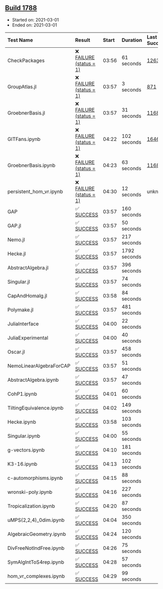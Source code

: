 ## [Build 1788](https://oscarci.mathematik.uni-kl.de/job/oscar-stable/1788/)

* Started on: 2021-03-01
* Ended on: 2021-03-01

| Test Name    | Result | Start | Duration | Last Success | First Failure |
|:-------------|:-------|:------|:---------|:-------------|:--------------|
| CheckPackages | ❌ [FAILURE (status = 1)](https://oscarci.mathematik.uni-kl.de/job/oscar-stable/1788/artifact/logs/build-1788/CheckPackages.log) | 03:56 | 61 seconds | [1263](https://oscarci.mathematik.uni-kl.de/job/oscar-stable/1263/) | [1264](https://oscarci.mathematik.uni-kl.de/job/oscar-stable/1264/) |
| GroupAtlas.jl | ❌ [FAILURE (status = 1)](https://oscarci.mathematik.uni-kl.de/job/oscar-stable/1788/artifact/logs/build-1788/GroupAtlas.jl.log) | 03:57 | 3 seconds | [871](https://oscarci.mathematik.uni-kl.de/job/oscar-stable/871/) | [872](https://oscarci.mathematik.uni-kl.de/job/oscar-stable/872/) |
| GroebnerBasis.jl | ❌ [FAILURE (status = 1)](https://oscarci.mathematik.uni-kl.de/job/oscar-stable/1788/artifact/logs/build-1788/GroebnerBasis.jl.log) | 03:57 | 31 seconds | [1168](https://oscarci.mathematik.uni-kl.de/job/oscar-stable/1168/) | [1169](https://oscarci.mathematik.uni-kl.de/job/oscar-stable/1169/) |
| GITFans.ipynb | ❌ [FAILURE (status = 1)](https://oscarci.mathematik.uni-kl.de/job/oscar-stable/1788/artifact/logs/build-1788/GITFans.ipynb.log) | 04:22 | 102 seconds | [1646](https://oscarci.mathematik.uni-kl.de/job/oscar-stable/1646/) | [1647](https://oscarci.mathematik.uni-kl.de/job/oscar-stable/1647/) |
| GroebnerBasis.ipynb | ❌ [FAILURE (status = 1)](https://oscarci.mathematik.uni-kl.de/job/oscar-stable/1788/artifact/logs/build-1788/GroebnerBasis.ipynb.log) | 04:23 | 63 seconds | [1168](https://oscarci.mathematik.uni-kl.de/job/oscar-stable/1168/) | [1169](https://oscarci.mathematik.uni-kl.de/job/oscar-stable/1169/) |
| persistent_hom_vr.ipynb | ❌ [FAILURE (status = 1)](https://oscarci.mathematik.uni-kl.de/job/oscar-stable/1788/artifact/logs/build-1788/persistent_hom_vr.ipynb.log) | 04:30 | 12 seconds | unknown | unknown |
| GAP | ✅ [SUCCESS](https://oscarci.mathematik.uni-kl.de/job/oscar-stable/1788/artifact/logs/build-1788/GAP.log) | 03:57 | 160 seconds |  |  |
| GAP.jl | ✅ [SUCCESS](https://oscarci.mathematik.uni-kl.de/job/oscar-stable/1788/artifact/logs/build-1788/GAP.jl.log) | 03:57 | 50 seconds |  |  |
| Nemo.jl | ✅ [SUCCESS](https://oscarci.mathematik.uni-kl.de/job/oscar-stable/1788/artifact/logs/build-1788/Nemo.jl.log) | 03:57 | 217 seconds |  |  |
| Hecke.jl | ✅ [SUCCESS](https://oscarci.mathematik.uni-kl.de/job/oscar-stable/1788/artifact/logs/build-1788/Hecke.jl.log) | 03:57 | 1792 seconds |  |  |
| AbstractAlgebra.jl | ✅ [SUCCESS](https://oscarci.mathematik.uni-kl.de/job/oscar-stable/1788/artifact/logs/build-1788/AbstractAlgebra.jl.log) | 03:57 | 396 seconds |  |  |
| Singular.jl | ✅ [SUCCESS](https://oscarci.mathematik.uni-kl.de/job/oscar-stable/1788/artifact/logs/build-1788/Singular.jl.log) | 03:57 | 74 seconds |  |  |
| CapAndHomalg.jl | ✅ [SUCCESS](https://oscarci.mathematik.uni-kl.de/job/oscar-stable/1788/artifact/logs/build-1788/CapAndHomalg.jl.log) | 03:58 | 84 seconds |  |  |
| Polymake.jl | ✅ [SUCCESS](https://oscarci.mathematik.uni-kl.de/job/oscar-stable/1788/artifact/logs/build-1788/Polymake.jl.log) | 03:57 | 481 seconds |  |  |
| JuliaInterface | ✅ [SUCCESS](https://oscarci.mathematik.uni-kl.de/job/oscar-stable/1788/artifact/logs/build-1788/JuliaInterface.log) | 04:00 | 22 seconds |  |  |
| JuliaExperimental | ✅ [SUCCESS](https://oscarci.mathematik.uni-kl.de/job/oscar-stable/1788/artifact/logs/build-1788/JuliaExperimental.log) | 04:00 | 40 seconds |  |  |
| Oscar.jl | ✅ [SUCCESS](https://oscarci.mathematik.uni-kl.de/job/oscar-stable/1788/artifact/logs/build-1788/Oscar.jl.log) | 03:57 | 458 seconds |  |  |
| NemoLinearAlgebraForCAP | ✅ [SUCCESS](https://oscarci.mathematik.uni-kl.de/job/oscar-stable/1788/artifact/logs/build-1788/NemoLinearAlgebraForCAP.log) | 03:57 | 51 seconds |  |  |
| AbstractAlgebra.ipynb | ✅ [SUCCESS](https://oscarci.mathematik.uni-kl.de/job/oscar-stable/1788/artifact/logs/build-1788/AbstractAlgebra.ipynb.log) | 03:57 | 47 seconds |  |  |
| CohP1.ipynb | ✅ [SUCCESS](https://oscarci.mathematik.uni-kl.de/job/oscar-stable/1788/artifact/logs/build-1788/CohP1.ipynb.log) | 04:01 | 60 seconds |  |  |
| TiltingEquivalence.ipynb | ✅ [SUCCESS](https://oscarci.mathematik.uni-kl.de/job/oscar-stable/1788/artifact/logs/build-1788/TiltingEquivalence.ipynb.log) | 04:02 | 149 seconds |  |  |
| Hecke.ipynb | ✅ [SUCCESS](https://oscarci.mathematik.uni-kl.de/job/oscar-stable/1788/artifact/logs/build-1788/Hecke.ipynb.log) | 03:58 | 103 seconds |  |  |
| Singular.ipynb | ✅ [SUCCESS](https://oscarci.mathematik.uni-kl.de/job/oscar-stable/1788/artifact/logs/build-1788/Singular.ipynb.log) | 04:00 | 55 seconds |  |  |
| g-vectors.ipynb | ✅ [SUCCESS](https://oscarci.mathematik.uni-kl.de/job/oscar-stable/1788/artifact/logs/build-1788/g-vectors.ipynb.log) | 04:10 | 181 seconds |  |  |
| K3-16.ipynb | ✅ [SUCCESS](https://oscarci.mathematik.uni-kl.de/job/oscar-stable/1788/artifact/logs/build-1788/K3-16.ipynb.log) | 04:13 | 102 seconds |  |  |
| c-automorphisms.ipynb | ✅ [SUCCESS](https://oscarci.mathematik.uni-kl.de/job/oscar-stable/1788/artifact/logs/build-1788/c-automorphisms.ipynb.log) | 04:15 | 88 seconds |  |  |
| wronski-poly.ipynb | ✅ [SUCCESS](https://oscarci.mathematik.uni-kl.de/job/oscar-stable/1788/artifact/logs/build-1788/wronski-poly.ipynb.log) | 04:16 | 227 seconds |  |  |
| Tropicalization.ipynb | ✅ [SUCCESS](https://oscarci.mathematik.uni-kl.de/job/oscar-stable/1788/artifact/logs/build-1788/Tropicalization.ipynb.log) | 04:20 | 87 seconds |  |  |
| uMPS(2,2,4)_0dim.ipynb | ✅ [SUCCESS](https://oscarci.mathematik.uni-kl.de/job/oscar-stable/1788/artifact/logs/build-1788/uMPS-2-2-4-_0dim.ipynb.log) | 04:04 | 350 seconds |  |  |
| AlgebraicGeometry.ipynb | ✅ [SUCCESS](https://oscarci.mathematik.uni-kl.de/job/oscar-stable/1788/artifact/logs/build-1788/AlgebraicGeometry.ipynb.log) | 04:24 | 120 seconds |  |  |
| DivFreeNotIndFree.ipynb | ✅ [SUCCESS](https://oscarci.mathematik.uni-kl.de/job/oscar-stable/1788/artifact/logs/build-1788/DivFreeNotIndFree.ipynb.log) | 04:26 | 75 seconds |  |  |
| SymAlgIntToS4rep.ipynb | ✅ [SUCCESS](https://oscarci.mathematik.uni-kl.de/job/oscar-stable/1788/artifact/logs/build-1788/SymAlgIntToS4rep.ipynb.log) | 04:28 | 57 seconds |  |  |
| hom_vr_complexes.ipynb | ✅ [SUCCESS](https://oscarci.mathematik.uni-kl.de/job/oscar-stable/1788/artifact/logs/build-1788/hom_vr_complexes.ipynb.log) | 04:29 | 99 seconds |  |  |
